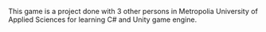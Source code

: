 This game is a project done with 3 other persons in Metropolia University of Applied Sciences for learning C# and Unity game engine. 